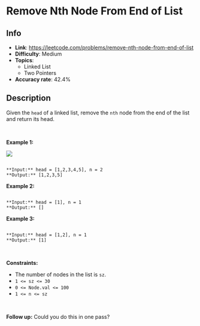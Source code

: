 # Remove Nth Node From End of List

## Info  
- **Link**: https://leetcode.com/problems/remove-nth-node-from-end-of-list
- **Difficulty**: Medium  
- **Topics**:   
    - Linked List
    - Two Pointers
- **Accuracy rate**: 42.4%  

## Description  
    
Given the `head` of a linked list, remove the `nth` node from the end of the list and return its head.


 


**Example 1:**


![](https://assets.leetcode.com/uploads/2020/10/03/remove_ex1.jpg)

```

**Input:** head = [1,2,3,4,5], n = 2
**Output:** [1,2,3,5]

```

**Example 2:**



```

**Input:** head = [1], n = 1
**Output:** []

```

**Example 3:**



```

**Input:** head = [1,2], n = 1
**Output:** [1]

```

 


**Constraints:**


* The number of nodes in the list is `sz`.
* `1 <= sz <= 30`
* `0 <= Node.val <= 100`
* `1 <= n <= sz`


 


**Follow up:** Could you do this in one pass?


  
    